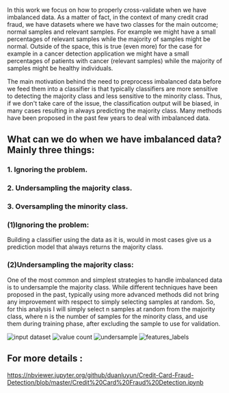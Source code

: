 
In this work we focus on how to properly cross-validate when we have imbalanced data. As a matter of fact, in the context of many credit crad fraud, we have datasets where we have two classes for the main outcome; normal samples and relevant samples. For example we might have a small percentages of relevant samples while the majority of samples might be normal. Outside of the  space, this is true (even more) for the case for example in a cancer detection application we might have a small percentages of patients with cancer (relevant samples) while the majority of samples might be healthy individuals.

The main motivation behind the need to preprocess imbalanced data before we feed them into a classifier is that typically classifiers are more sensitive to detecting the majority class and less sensitive to the minority class. Thus, if we don't take care of the issue, the classification output will be biased, in many cases resulting in always predicting the majority class. Many methods have been proposed in the past few years to deal with imbalanced data. 

## What can we do when we have imbalanced data? Mainly three things:

### 1. Ignoring the problem.

### 2. Undersampling the majority class.

### 3. Oversampling the minority class.

### (1)Ignoring the problem:
 
Building a classifier using the data as it is, would in most cases give us a prediction model that always returns the majority class.

### (2)Undersampling the majority class:
One of the most common and simplest strategies to handle imbalanced data is to undersample the majority class. While different techniques have been proposed in the past, typically using more advanced methods did not bring any improvement with respect to simply selecting samples at random. So, for this analysis I will simply select n samples at random from the majority class, where n is the number of samples for the minority class, and use them during training phase, after excluding the sample to use for validation.

![input dataset](https://github.com/duanluyun/Credit-Card-Fraud-Detection/blob/master/image/import%20dataset.png)
![value count](https://github.com/duanluyun/Credit-Card-Fraud-Detection/blob/master/image/value_count.png)
![undersample](https://github.com/duanluyun/Credit-Card-Fraud-Detection/blob/master/image/undersample.png)
![features_labels](https://github.com/duanluyun/Credit-Card-Fraud-Detection/blob/master/image/features_labels.png)


## For more details :

https://nbviewer.jupyter.org/github/duanluyun/Credit-Card-Fraud-Detection/blob/master/Credit%20Card%20Fraud%20Detection.ipynb
